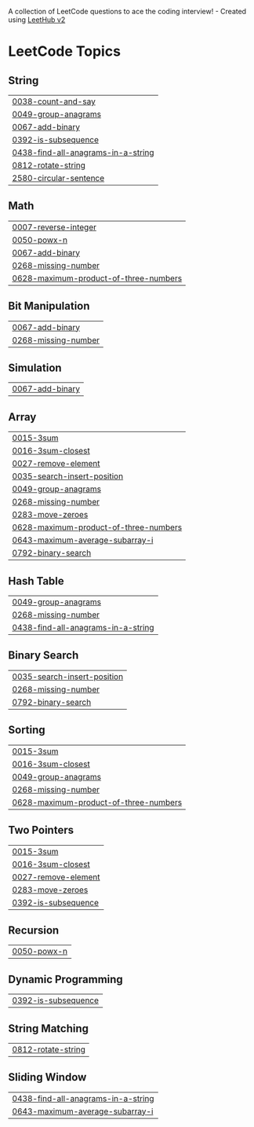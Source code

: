 A collection of LeetCode questions to ace the coding interview! - Created using [LeetHub v2](https://github.com/arunbhardwaj/LeetHub-2.0)
<!---LeetCode Topics Start-->
# LeetCode Topics
## String
|  |
| ------- |
| [0038-count-and-say](https://github.com/jaeckult/My-Leetcode-sync/tree/master/0038-count-and-say) |
| [0049-group-anagrams](https://github.com/jaeckult/My-Leetcode-sync/tree/master/0049-group-anagrams) |
| [0067-add-binary](https://github.com/jaeckult/My-Leetcode-sync/tree/master/0067-add-binary) |
| [0392-is-subsequence](https://github.com/jaeckult/My-Leetcode-sync/tree/master/0392-is-subsequence) |
| [0438-find-all-anagrams-in-a-string](https://github.com/jaeckult/My-Leetcode-sync/tree/master/0438-find-all-anagrams-in-a-string) |
| [0812-rotate-string](https://github.com/jaeckult/My-Leetcode-sync/tree/master/0812-rotate-string) |
| [2580-circular-sentence](https://github.com/jaeckult/My-Leetcode-sync/tree/master/2580-circular-sentence) |
## Math
|  |
| ------- |
| [0007-reverse-integer](https://github.com/jaeckult/My-Leetcode-sync/tree/master/0007-reverse-integer) |
| [0050-powx-n](https://github.com/jaeckult/My-Leetcode-sync/tree/master/0050-powx-n) |
| [0067-add-binary](https://github.com/jaeckult/My-Leetcode-sync/tree/master/0067-add-binary) |
| [0268-missing-number](https://github.com/jaeckult/My-Leetcode-sync/tree/master/0268-missing-number) |
| [0628-maximum-product-of-three-numbers](https://github.com/jaeckult/My-Leetcode-sync/tree/master/0628-maximum-product-of-three-numbers) |
## Bit Manipulation
|  |
| ------- |
| [0067-add-binary](https://github.com/jaeckult/My-Leetcode-sync/tree/master/0067-add-binary) |
| [0268-missing-number](https://github.com/jaeckult/My-Leetcode-sync/tree/master/0268-missing-number) |
## Simulation
|  |
| ------- |
| [0067-add-binary](https://github.com/jaeckult/My-Leetcode-sync/tree/master/0067-add-binary) |
## Array
|  |
| ------- |
| [0015-3sum](https://github.com/jaeckult/My-Leetcode-sync/tree/master/0015-3sum) |
| [0016-3sum-closest](https://github.com/jaeckult/My-Leetcode-sync/tree/master/0016-3sum-closest) |
| [0027-remove-element](https://github.com/jaeckult/My-Leetcode-sync/tree/master/0027-remove-element) |
| [0035-search-insert-position](https://github.com/jaeckult/My-Leetcode-sync/tree/master/0035-search-insert-position) |
| [0049-group-anagrams](https://github.com/jaeckult/My-Leetcode-sync/tree/master/0049-group-anagrams) |
| [0268-missing-number](https://github.com/jaeckult/My-Leetcode-sync/tree/master/0268-missing-number) |
| [0283-move-zeroes](https://github.com/jaeckult/My-Leetcode-sync/tree/master/0283-move-zeroes) |
| [0628-maximum-product-of-three-numbers](https://github.com/jaeckult/My-Leetcode-sync/tree/master/0628-maximum-product-of-three-numbers) |
| [0643-maximum-average-subarray-i](https://github.com/jaeckult/My-Leetcode-sync/tree/master/0643-maximum-average-subarray-i) |
| [0792-binary-search](https://github.com/jaeckult/My-Leetcode-sync/tree/master/0792-binary-search) |
## Hash Table
|  |
| ------- |
| [0049-group-anagrams](https://github.com/jaeckult/My-Leetcode-sync/tree/master/0049-group-anagrams) |
| [0268-missing-number](https://github.com/jaeckult/My-Leetcode-sync/tree/master/0268-missing-number) |
| [0438-find-all-anagrams-in-a-string](https://github.com/jaeckult/My-Leetcode-sync/tree/master/0438-find-all-anagrams-in-a-string) |
## Binary Search
|  |
| ------- |
| [0035-search-insert-position](https://github.com/jaeckult/My-Leetcode-sync/tree/master/0035-search-insert-position) |
| [0268-missing-number](https://github.com/jaeckult/My-Leetcode-sync/tree/master/0268-missing-number) |
| [0792-binary-search](https://github.com/jaeckult/My-Leetcode-sync/tree/master/0792-binary-search) |
## Sorting
|  |
| ------- |
| [0015-3sum](https://github.com/jaeckult/My-Leetcode-sync/tree/master/0015-3sum) |
| [0016-3sum-closest](https://github.com/jaeckult/My-Leetcode-sync/tree/master/0016-3sum-closest) |
| [0049-group-anagrams](https://github.com/jaeckult/My-Leetcode-sync/tree/master/0049-group-anagrams) |
| [0268-missing-number](https://github.com/jaeckult/My-Leetcode-sync/tree/master/0268-missing-number) |
| [0628-maximum-product-of-three-numbers](https://github.com/jaeckult/My-Leetcode-sync/tree/master/0628-maximum-product-of-three-numbers) |
## Two Pointers
|  |
| ------- |
| [0015-3sum](https://github.com/jaeckult/My-Leetcode-sync/tree/master/0015-3sum) |
| [0016-3sum-closest](https://github.com/jaeckult/My-Leetcode-sync/tree/master/0016-3sum-closest) |
| [0027-remove-element](https://github.com/jaeckult/My-Leetcode-sync/tree/master/0027-remove-element) |
| [0283-move-zeroes](https://github.com/jaeckult/My-Leetcode-sync/tree/master/0283-move-zeroes) |
| [0392-is-subsequence](https://github.com/jaeckult/My-Leetcode-sync/tree/master/0392-is-subsequence) |
## Recursion
|  |
| ------- |
| [0050-powx-n](https://github.com/jaeckult/My-Leetcode-sync/tree/master/0050-powx-n) |
## Dynamic Programming
|  |
| ------- |
| [0392-is-subsequence](https://github.com/jaeckult/My-Leetcode-sync/tree/master/0392-is-subsequence) |
## String Matching
|  |
| ------- |
| [0812-rotate-string](https://github.com/jaeckult/My-Leetcode-sync/tree/master/0812-rotate-string) |
## Sliding Window
|  |
| ------- |
| [0438-find-all-anagrams-in-a-string](https://github.com/jaeckult/My-Leetcode-sync/tree/master/0438-find-all-anagrams-in-a-string) |
| [0643-maximum-average-subarray-i](https://github.com/jaeckult/My-Leetcode-sync/tree/master/0643-maximum-average-subarray-i) |
<!---LeetCode Topics End-->